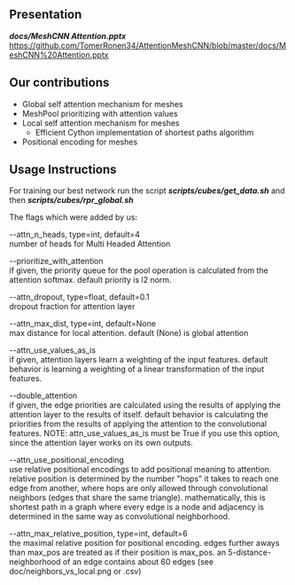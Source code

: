 ## Presentation
**_docs/MeshCNN Attention.pptx_** \
https://github.com/TomerRonen34/AttentionMeshCNN/blob/master/docs/MeshCNN%20Attention.pptx

## Our contributions
* Global self attention mechanism for meshes
* MeshPool prioritizing with attention values 
* Local self attention mechanism for meshes
    * Efficient Cython implementation of shortest paths algorithm
* Positional encoding for meshes

## Usage Instructions
For training our best network run the script **_scripts/cubes/get_data.sh_** and then **_scripts/cubes/rpr_global.sh_**

The flags which were added by us:

--attn_n_heads, type=int, default=4 \
number of heads for Multi Headed Attention

--prioritize_with_attention \
if given, the priority queue for the pool operation is calculated from the attention softmax.
default priority is l2 norm.

--attn_dropout, type=float, default=0.1 \
dropout fraction for attention layer

--attn_max_dist, type=int, default=None \
max distance for local attention. default (None) is global attention

--attn_use_values_as_is \
if given, attention layers learn a weighting of the input features.
default behavior is learning a weighting of a linear transformation
of the input features.

--double_attention \
if given, the edge priorities are calculated using the results of applying the attention layer to the
results of itself. default behavior is calculating the priorities from the results of applying the
attention to the convolutional features.
NOTE: attn_use_values_as_is must be True if you use this option, since the attention layer works on its own outputs.

--attn_use_positional_encoding \
use relative positional encodings to add positional meaning to attention.
relative position is determined by the number "hops" it takes to reach one edge from another,
where hops are only allowed through convolutional neighbors (edges that share the same triangle).
mathematically, this is shortest path in a graph where every edge is a node and adjacency
is determined in the same way as convolutional neighborhood.

--attn_max_relative_position, type=int, default=6 \
the maximal relative position for positional encoding. edges further aways than max_pos
are treated as if their position is max_pos. an 5-distance-neighborhood of an edge contains
about 60 edges (see doc/neighbors_vs_local.png or .csv)
